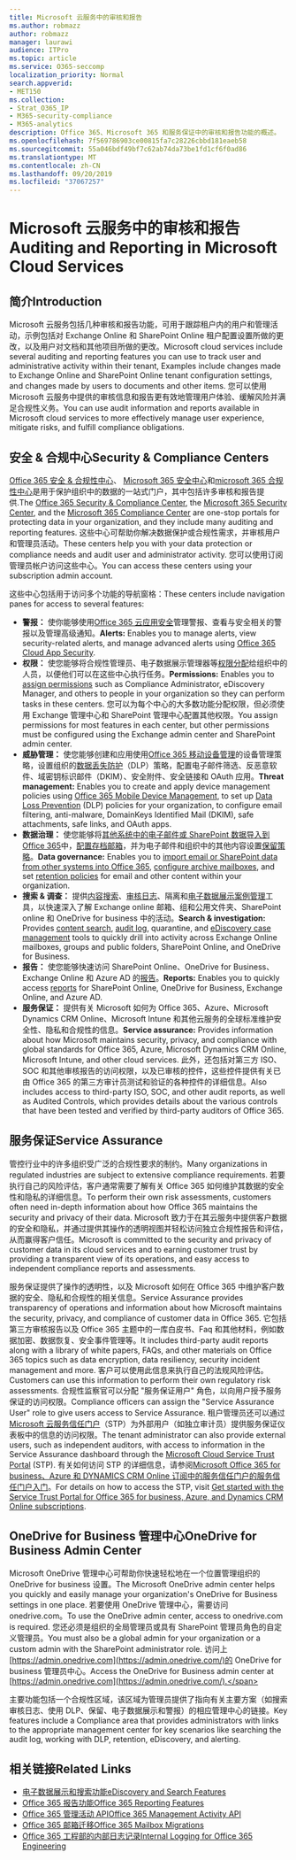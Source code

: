 ```yaml
---
title: Microsoft 云服务中的审核和报告
ms.author: robmazz
author: robmazz
manager: laurawi
audience: ITPro
ms.topic: article
ms.service: O365-seccomp
localization_priority: Normal
search.appverid:
- MET150
ms.collection:
- Strat_O365_IP
- M365-security-compliance
- M365-analytics
description: Office 365、Microsoft 365 和服务保证中的审核和报告功能的概述。
ms.openlocfilehash: 7f569786903ce00815fa7c28226cbbd181eaeb58
ms.sourcegitcommit: 55a046bdf49bf7c62ab74da73be1fd1cf6f0ad86
ms.translationtype: MT
ms.contentlocale: zh-CN
ms.lasthandoff: 09/20/2019
ms.locfileid: "37067257"
---
```

# <a name="auditing-and-reporting-in-microsoft-cloud-services"></a><span data-ttu-id="ab75d-103">Microsoft 云服务中的审核和报告</span><span class="sxs-lookup"><span data-stu-id="ab75d-103">Auditing and Reporting in Microsoft Cloud Services</span></span>

## <a name="introduction"></a><span data-ttu-id="ab75d-104">简介</span><span class="sxs-lookup"><span data-stu-id="ab75d-104">Introduction</span></span>

<span data-ttu-id="ab75d-105">Microsoft 云服务包括几种审核和报告功能，可用于跟踪租户内的用户和管理活动，示例包括对 Exchange Online 和 SharePoint Online 租户配置设置所做的更改，以及用户对文档和其他项目所做的更改。</span><span class="sxs-lookup"><span data-stu-id="ab75d-105">Microsoft cloud services include several auditing and reporting features you can use to track user and administrative activity within their tenant, Examples include changes made to Exchange Online and SharePoint Online tenant configuration settings, and changes made by users to documents and other items.</span></span> <span data-ttu-id="ab75d-106">您可以使用 Microsoft 云服务中提供的审核信息和报告更有效地管理用户体验、缓解风险并满足合规性义务。</span><span class="sxs-lookup"><span data-stu-id="ab75d-106">You can use audit information and reports available in Microsoft cloud services to more effectively manage user experience, mitigate risks, and fulfill compliance obligations.</span></span>

## <a name="security--compliance-centers"></a><span data-ttu-id="ab75d-107">安全 & 合规中心</span><span class="sxs-lookup"><span data-stu-id="ab75d-107">Security & Compliance Centers</span></span>

<span data-ttu-id="ab75d-108">[Office 365 安全 & 合规性中心](https://protection.office.com)、 [Microsoft 365 安全中心](https://security.microsoft.com)和[microsoft 365 合规性中心](https://compliance.microsoft.com)是用于保护组织中的数据的一站式门户，其中包括许多审核和报告提供.</span><span class="sxs-lookup"><span data-stu-id="ab75d-108">The [Office 365 Security & Compliance Center](https://protection.office.com), the [Microsoft 365 Security Center](https://security.microsoft.com), and the [Microsoft 365 Compliance Center](https://compliance.microsoft.com) are one-stop portals for protecting data in your organization, and they include many auditing and reporting features.</span></span> <span data-ttu-id="ab75d-109">这些中心可帮助你解决数据保护或合规性需求，并审核用户和管理员活动。</span><span class="sxs-lookup"><span data-stu-id="ab75d-109">These centers help you with your data protection or compliance needs and audit user and administrator activity.</span></span> <span data-ttu-id="ab75d-110">您可以使用订阅管理员帐户访问这些中心。</span><span class="sxs-lookup"><span data-stu-id="ab75d-110">You can access these centers using your subscription admin account.</span></span>

<span data-ttu-id="ab75d-111">这些中心包括用于访问多个功能的导航窗格：</span><span class="sxs-lookup"><span data-stu-id="ab75d-111">These centers include navigation panes for access to several features:</span></span>

- <span data-ttu-id="ab75d-112">**警报：** 使你能够使用[Office 365 云应用安全](https://docs.microsoft.com/cloud-app-security/what-is-cloud-app-security)管理警报、查看与安全相关的警报以及管理高级通知。</span><span class="sxs-lookup"><span data-stu-id="ab75d-112">**Alerts:** Enables you to manage alerts, view security-related alerts, and manage advanced alerts using [Office 365 Cloud App Security](https://docs.microsoft.com/cloud-app-security/what-is-cloud-app-security).</span></span>
- <span data-ttu-id="ab75d-113">**权限：** 使您能够将合规性管理员、电子数据展示管理器等[权限分配](https://support.office.com/article/Give-users-access-to-the-Office-365-Security-Compliance-Center-2cfce2c8-20c5-47f9-afc4-24b059c1bd76)给组织中的人员，以便他们可以在这些中心执行任务。</span><span class="sxs-lookup"><span data-stu-id="ab75d-113">**Permissions:** Enables you to [assign permissions](https://support.office.com/article/Give-users-access-to-the-Office-365-Security-Compliance-Center-2cfce2c8-20c5-47f9-afc4-24b059c1bd76) such as Compliance Administrator, eDiscovery Manager, and others to people in your organization so they can perform tasks in these centers.</span></span> <span data-ttu-id="ab75d-114">您可以为每个中心的大多数功能分配权限，但必须使用 Exchange 管理中心和 SharePoint 管理中心配置其他权限。</span><span class="sxs-lookup"><span data-stu-id="ab75d-114">You assign permissions for most features in each center, but other permissions must be configured using the Exchange admin center and SharePoint admin center.</span></span>
- <span data-ttu-id="ab75d-115">**威胁管理：** 使您能够创建和应用使用[Office 365 移动设备管理](https://support.office.com/article/Overview-of-Mobile-Device-Management-for-Office-365-faa7d8e5-645d-4d59-839c-c8d4c1869e4a)的设备管理策略，设置组织的[数据丢失防护](https://support.office.com/article/Overview-of-data-loss-prevention-policies-1966b2a7-d1e2-4d92-ab61-42efbb137f5e)（DLP）策略，配置电子邮件筛选、反恶意软件、域密钥标识邮件（DKIM）、安全附件、安全链接和 OAuth 应用。</span><span class="sxs-lookup"><span data-stu-id="ab75d-115">**Threat management:** Enables you to create and apply device management policies using [Office 365 Mobile Device Management](https://support.office.com/article/Overview-of-Mobile-Device-Management-for-Office-365-faa7d8e5-645d-4d59-839c-c8d4c1869e4a), to set up [Data Loss Prevention](https://support.office.com/article/Overview-of-data-loss-prevention-policies-1966b2a7-d1e2-4d92-ab61-42efbb137f5e) (DLP) policies for your organization, to configure email filtering, anti-malware, DomainKeys Identified Mail (DKIM), safe attachments, safe links, and OAuth apps.</span></span>
- <span data-ttu-id="ab75d-116">**数据治理：** 使您能够将[其他系统中的电子邮件或 SharePoint 数据导入到 Office 365](https://support.office.com/article/Import-PST-files-or-SharePoint-data-to-Office-365-ba688e0a-0fcb-4bd7-8e57-2b669564ea84)中，[配置存档邮箱](https://support.office.com/article/Enable-archive-mailboxes-in-the-Office-365-Security-Compliance-Center-268a109e-7843-405b-bb3d-b9393b2342ce)，并为电子邮件和组织中的其他内容设置[保留策略](https://support.office.com/article/Retention-in-the-Office-365-Security-Compliance-Center-2a0fc432-f18c-45aa-a539-30ab035c608c)。</span><span class="sxs-lookup"><span data-stu-id="ab75d-116">**Data governance:** Enables you to [import email or SharePoint data from other systems into Office 365](https://support.office.com/article/Import-PST-files-or-SharePoint-data-to-Office-365-ba688e0a-0fcb-4bd7-8e57-2b669564ea84), [configure archive mailboxes](https://support.office.com/article/Enable-archive-mailboxes-in-the-Office-365-Security-Compliance-Center-268a109e-7843-405b-bb3d-b9393b2342ce), and set [retention policies](https://support.office.com/article/Retention-in-the-Office-365-Security-Compliance-Center-2a0fc432-f18c-45aa-a539-30ab035c608c) for email and other content within your organization.</span></span>
- <span data-ttu-id="ab75d-117">**搜索 & 调查：** 提供[内容搜索](https://support.office.com/article/Run-a-Content-Search-in-the-Office-365-Security-Compliance-Center-61852fd9-fe8a-4880-a339-cb19ed3bff4a)、[审核日志](https://support.office.com/article/Search-the-audit-log-in-the-Office-365-Security-Compliance-Center-0d4d0f35-390b-4518-800e-0c7ec95e946c)、隔离和[电子数据展示案例管理](https://support.office.com/article/Manage-eDiscovery-cases-in-the-Office-365-Security-Compliance-Center-edea80d6-20a7-40fb-b8c4-5e8c8395f6da)工具，以快速深入了解 Exchange online 邮箱、组和公用文件夹、SharePoint online 和 OneDrive for business 中的活动。</span><span class="sxs-lookup"><span data-stu-id="ab75d-117">**Search & investigation:** Provides [content search](https://support.office.com/article/Run-a-Content-Search-in-the-Office-365-Security-Compliance-Center-61852fd9-fe8a-4880-a339-cb19ed3bff4a), [audit log](https://support.office.com/article/Search-the-audit-log-in-the-Office-365-Security-Compliance-Center-0d4d0f35-390b-4518-800e-0c7ec95e946c), quarantine, and [eDiscovery case management](https://support.office.com/article/Manage-eDiscovery-cases-in-the-Office-365-Security-Compliance-Center-edea80d6-20a7-40fb-b8c4-5e8c8395f6da) tools to quickly drill into activity across Exchange Online mailboxes, groups and public folders, SharePoint Online, and OneDrive for Business.</span></span>
- <span data-ttu-id="ab75d-118">**报告：** 使您能够快速访问 SharePoint Online、OneDrive for Business、Exchange Online 和 Azure AD 的[报告](https://support.office.com/article/Reports-in-the-Office-365-Security-Compliance-Center-7acd33ce-1ec8-49fb-b625-43bac7b58c5a)。</span><span class="sxs-lookup"><span data-stu-id="ab75d-118">**Reports:** Enables you to quickly access [reports](https://support.office.com/article/Reports-in-the-Office-365-Security-Compliance-Center-7acd33ce-1ec8-49fb-b625-43bac7b58c5a) for SharePoint Online, OneDrive for Business, Exchange Online, and Azure AD.</span></span>
- <span data-ttu-id="ab75d-119">**服务保证：** 提供有关 Microsoft 如何为 Office 365、Azure、Microsoft Dynamics CRM Online、Microsoft Intune 和其他云服务的全球标准维护安全性、隐私和合规性的信息。</span><span class="sxs-lookup"><span data-stu-id="ab75d-119">**Service assurance:** Provides information about how Microsoft maintains security, privacy, and compliance with global standards for Office 365, Azure, Microsoft Dynamics CRM Online, Microsoft Intune, and other cloud services.</span></span> <span data-ttu-id="ab75d-120">此外，还包括对第三方 ISO、SOC 和其他审核报告的访问权限，以及已审核的控件，这些控件提供有关已由 Office 365 的第三方审计员测试和验证的各种控件的详细信息。</span><span class="sxs-lookup"><span data-stu-id="ab75d-120">Also includes access to third-party ISO, SOC, and other audit reports, as well as Audited Controls, which provides details about the various controls that have been tested and verified by third-party auditors of Office 365.</span></span>

## <a name="service-assurance"></a><span data-ttu-id="ab75d-121">服务保证</span><span class="sxs-lookup"><span data-stu-id="ab75d-121">Service Assurance</span></span>

<span data-ttu-id="ab75d-122">管控行业中的许多组织受广泛的合规性要求的制约。</span><span class="sxs-lookup"><span data-stu-id="ab75d-122">Many organizations in regulated industries are subject to extensive compliance requirements.</span></span> <span data-ttu-id="ab75d-123">若要执行自己的风险评估，客户通常需要了解有关 Office 365 如何维护其数据的安全性和隐私的详细信息。</span><span class="sxs-lookup"><span data-stu-id="ab75d-123">To perform their own risk assessments, customers often need in-depth information about how Office 365 maintains the security and privacy of their data.</span></span> <span data-ttu-id="ab75d-124">Microsoft 致力于在其云服务中提供客户数据的安全和隐私，并通过提供其操作的透明视图并轻松访问独立合规性报告和评估，从而赢得客户信任。</span><span class="sxs-lookup"><span data-stu-id="ab75d-124">Microsoft is committed to the security and privacy of customer data in its cloud services and to earning customer trust by providing a transparent view of its operations, and easy access to independent compliance reports and assessments.</span></span>

<span data-ttu-id="ab75d-125">服务保证提供了操作的透明性，以及 Microsoft 如何在 Office 365 中维护客户数据的安全、隐私和合规性的相关信息。</span><span class="sxs-lookup"><span data-stu-id="ab75d-125">Service Assurance provides transparency of operations and information about how Microsoft maintains the security, privacy, and compliance of customer data in Office 365.</span></span> <span data-ttu-id="ab75d-126">它包括第三方审核报告以及 Office 365 主题中的一库白皮书、Faq 和其他材料，例如数据加密、数据恢复、安全事件管理等。</span><span class="sxs-lookup"><span data-stu-id="ab75d-126">It includes third-party audit reports along with a library of white papers, FAQs, and other materials on Office 365 topics such as data encryption, data resiliency, security incident management and more.</span></span> <span data-ttu-id="ab75d-127">客户可以使用此信息来执行自己的法规风险评估。</span><span class="sxs-lookup"><span data-stu-id="ab75d-127">Customers can use this information to perform their own regulatory risk assessments.</span></span> <span data-ttu-id="ab75d-128">合规性监察官可以分配 "服务保证用户" 角色，以向用户授予服务保证的访问权限。</span><span class="sxs-lookup"><span data-stu-id="ab75d-128">Compliance officers can assign the "Service Assurance User" role to give users access to Service Assurance.</span></span> <span data-ttu-id="ab75d-129">租户管理员还可以通过[Microsoft 云服务信任门户](http://aka.ms/STP)（STP）为外部用户（如独立审计员）提供服务保证仪表板中的信息的访问权限。</span><span class="sxs-lookup"><span data-stu-id="ab75d-129">The tenant administrator can also provide external users, such as independent auditors, with access to information in the Service Assurance dashboard through the [Microsoft Cloud Service Trust Portal](http://aka.ms/STP) (STP).</span></span> <span data-ttu-id="ab75d-130">有关如何访问 STP 的详细信息，请参阅[Microsoft Office 365 for business、Azure 和 DYNAMICS CRM Online 订阅中的服务信任门户的服务信任门户入门](http://aka.ms/STPHelp)。</span><span class="sxs-lookup"><span data-stu-id="ab75d-130">For details on how to access the STP, visit [Get started with the Service Trust Portal for Office 365 for business, Azure, and Dynamics CRM Online subscriptions](http://aka.ms/STPHelp).</span></span>

## <a name="onedrive-for-business-admin-center"></a><span data-ttu-id="ab75d-131">OneDrive for Business 管理中心</span><span class="sxs-lookup"><span data-stu-id="ab75d-131">OneDrive for Business Admin Center</span></span>

<span data-ttu-id="ab75d-132">Microsoft OneDrive 管理中心可帮助你快速轻松地在一个位置管理组织的 OneDrive for business 设置。</span><span class="sxs-lookup"><span data-stu-id="ab75d-132">The Microsoft OneDrive admin center helps you quickly and easily manage your organization's OneDrive for Business settings in one place.</span></span> <span data-ttu-id="ab75d-133">若要使用 OneDrive 管理中心，需要访问 onedrive.com。</span><span class="sxs-lookup"><span data-stu-id="ab75d-133">To use the OneDrive admin center, access to onedrive.com is required.</span></span> <span data-ttu-id="ab75d-134">您还必须是组织的全局管理员或具有 SharePoint 管理员角色的自定义管理员。</span><span class="sxs-lookup"><span data-stu-id="ab75d-134">You must also be a global admin for your organization or a custom admin with the SharePoint administrator role.</span></span> <span data-ttu-id="ab75d-135">访问上[https://admin.onedrive.com](https://admin.onedrive.com/)的 OneDrive for business 管理员中心。</span><span class="sxs-lookup"><span data-stu-id="ab75d-135">Access the OneDrive for Business admin center at [https://admin.onedrive.com](https://admin.onedrive.com/).</span></span>

<span data-ttu-id="ab75d-136">主要功能包括一个合规性区域，该区域为管理员提供了指向有关主要方案（如搜索审核日志、使用 DLP、保留、电子数据展示和警报）的相应管理中心的链接。</span><span class="sxs-lookup"><span data-stu-id="ab75d-136">Key features include a Compliance area that provides administrators with links to the appropriate management center for key scenarios like searching the audit log, working with DLP, retention, eDiscovery, and alerting.</span></span>

## <a name="related-links"></a><span data-ttu-id="ab75d-137">相关链接</span><span class="sxs-lookup"><span data-stu-id="ab75d-137">Related Links</span></span>

- [<span data-ttu-id="ab75d-138">电子数据展示和搜索功能</span><span class="sxs-lookup"><span data-stu-id="ab75d-138">eDiscovery and Search Features</span></span>](office-365-ediscovery-and-search-features.md)
- [<span data-ttu-id="ab75d-139">Office 365 报告功能</span><span class="sxs-lookup"><span data-stu-id="ab75d-139">Office 365 Reporting Features</span></span>](office-365-reporting-features.md)
- [<span data-ttu-id="ab75d-140">Office 365 管理活动 API</span><span class="sxs-lookup"><span data-stu-id="ab75d-140">Office 365 Management Activity API</span></span>](office-365-management-activity-api.md)
- [<span data-ttu-id="ab75d-141">Office 365 邮箱迁移</span><span class="sxs-lookup"><span data-stu-id="ab75d-141">Office 365 Mailbox Migrations</span></span>](office-365-mailbox-migrations.md)
- [<span data-ttu-id="ab75d-142">Office 365 工程部的内部日志记录</span><span class="sxs-lookup"><span data-stu-id="ab75d-142">Internal Logging for Office 365 Engineering</span></span>](office-365-internal-logging.md)